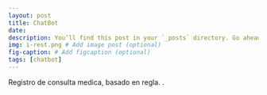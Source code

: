 ```yaml
---
layout: post
title: ChatBot
date: 
description: You’ll find this post in your `_posts` directory. Go ahead and edit it and re-build the site to see your changes. # Add post description (optional)
img: i-rest.png # Add image post (optional)
fig-caption: # Add figcaption (optional)
tags: [chatbot]
---
```

Registro de consulta medica, basado en regla. .


